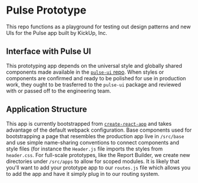 # Pulse Prototype
This repo functions as a playground for testing out design patterns and new UIs for the Pulse app built by KickUp, Inc.

## Interface with Pulse UI
This prototyping app depends on the universal style and globally shared components made available in the [`pulse-ui` repo](https://github.com/kickup-dev/pulse-ui). When styles or components are confirmed and ready to be polished for use in production work, they ought to be trasferred to the `pulse-ui` package and reviewed with or passed off to the engineering team. 

## Application Structure
This app is currently bootstrapped from [`create-react-app`](https://github.com/facebookincubator/create-react-app) and takes advantage of the default webpack configuration. Base components used for bootstrapping a page that resembles the production app live in `/src/base` and use simple name-sharing conventions to connect components and style files (for instance the `Header.js` file imports the styles from `header.css`. For full-scale prototypes, like the Report Builder, we create new directories under `/src/apps` to allow for scoped modules. It is likely that you'll want to add your prototype app to our `routes.js` file which allows you to add the app and have it simply plug in to our routing system.

